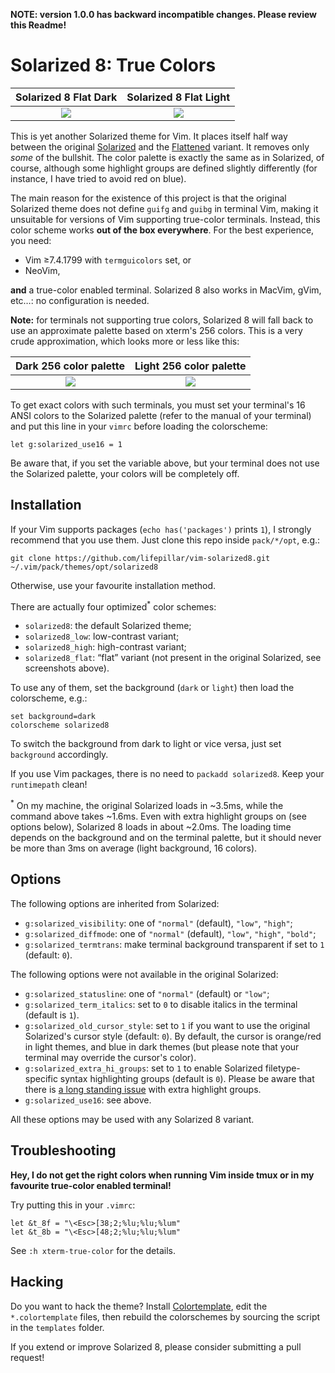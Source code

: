 **NOTE: version 1.0.0 has backward incompatible changes. Please review this Readme!**

# Solarized 8: True Colors

Solarized 8 Flat Dark      |  Solarized 8 Flat Light
:-------------------------:|:-------------------------:
![](https://raw.github.com/lifepillar/Resources/master/solarized8/solarized8_dark_flat.png)  |  ![](https://raw.github.com/lifepillar/Resources/master/solarized8/solarized8_light_flat.png)

This is yet another Solarized theme for Vim. It places itself half way between
the original [Solarized](https://github.com/altercation/vim-colors-solarized)
and the [Flattened](https://github.com/romainl/flattened) variant. It
removes only *some* of the bullshit. The color palette is exactly the same as
in Solarized, of course, although some highlight groups are defined slightly
differently (for instance, I have tried to avoid red on blue).

The main reason for the existence of this project is that the original Solarized
theme does not define `guifg` and `guibg` in terminal Vim, making it unsuitable
for versions of Vim supporting true-color terminals. Instead, this color scheme
works **out of the box everywhere**. For the best experience, you need:

- Vim ≥7.4.1799 with `termguicolors` set, or
- NeoVim,

**and** a true-color enabled terminal. Solarized 8 also works in MacVim, gVim,
etc…: no configuration is needed.

**Note:** for terminals not supporting true colors, Solarized 8 will fall back
to use an approximate palette based on xterm's 256 colors. This is a very crude
approximation, which looks more or less like this:

Dark 256 color palette     |  Light 256 color palette
:-------------------------:|:-------------------------:
![](https://raw.github.com/lifepillar/Resources/master/solarized8/solarized8_dark_256.png)  |  ![](https://raw.github.com/lifepillar/Resources/master/solarized8/solarized8_light_256.png)

To get exact colors with such terminals, you must set your terminal's 16 ANSI
colors to the Solarized palette (refer to the manual of your terminal) and put
this line in your `vimrc` before loading the colorscheme:

   ```vim
   let g:solarized_use16 = 1
   ```

Be aware that, if you set the variable above, but your terminal does not use the
Solarized palette, your colors will be completely off.


## Installation

If your Vim supports packages (`echo has('packages')` prints `1`), I strongly
recommend that you use them. Just clone this repo inside `pack/*/opt`, e.g.:

    git clone https://github.com/lifepillar/vim-solarized8.git ~/.vim/pack/themes/opt/solarized8

Otherwise, use your favourite installation method.

There are actually four optimized<sup>*</sup> color schemes:

- `solarized8`: the default Solarized theme;
- `solarized8_low`: low-contrast variant;
- `solarized8_high`: high-contrast variant;
- `solarized8_flat`: “flat” variant (not present in the original Solarized, see
   screenshots above).

To use any of them, set the background (`dark` or `light`) then load the
colorscheme, e.g.:

    set background=dark
    colorscheme solarized8

To switch the background from dark to light or vice versa, just set `background`
accordingly.

If you use Vim packages, there is no need to `packadd solarized8`. Keep your
`runtimepath` clean!

<sup>*</sup> On my machine, the original Solarized loads in ~3.5ms, while the
command above takes ~1.6ms. Even with extra highlight groups on (see options
below), Solarized 8 loads in about ~2.0ms. The loading time depends on the
background and on the terminal palette, but it should never be more than 3ms on
average (light background, 16 colors).


## Options

The following options are inherited from Solarized:

- `g:solarized_visibility`: one of `"normal"` (default), `"low"`, `"high"`;
- `g:solarized_diffmode`: one of `"normal"` (default), `"low"`, `"high"`,
  `"bold"`;
- `g:solarized_termtrans`: make terminal background transparent if set to `1`
  (default: `0`).

The following options were not available in the original Solarized:

- `g:solarized_statusline`: one of `"normal"` (default) or `"low"`;
- `g:solarized_term_italics`: set to `0` to disable italics in the terminal
  (default is `1`).
- `g:solarized_old_cursor_style`: set to `1` if you want to use the original
  Solarized's cursor style (default: `0`). By default, the cursor is orange/red
  in light themes, and blue in dark themes (but please note that your terminal
  may override the cursor's color).
- `g:solarized_extra_hi_groups`: set to `1` to enable Solarized
  filetype-specific syntax highlighting groups (default is `0`). Please be aware
  that there is [a long standing
  issue](https://github.com/altercation/solarized/issues/102) with extra
  highlight groups.
- `g:solarized_use16`: see above.

All these options may be used with any Solarized 8 variant.


## Troubleshooting

**Hey, I do not get the right colors when running Vim inside tmux or in my
favourite true-color enabled terminal!**

Try putting this in your `.vimrc`:

```viml
let &t_8f = "\<Esc>[38;2;%lu;%lu;%lum"
let &t_8b = "\<Esc>[48;2;%lu;%lu;%lum"
```

See `:h xterm-true-color` for the details.


## Hacking

Do you want to hack the theme? Install
[Colortemplate](https://github.com/lifepillar/vim-colortemplate), edit the
`*.colortemplate` files, then rebuild the colorschemes by sourcing the script in
the `templates` folder.

If you extend or improve Solarized 8, please consider submitting a pull request!

